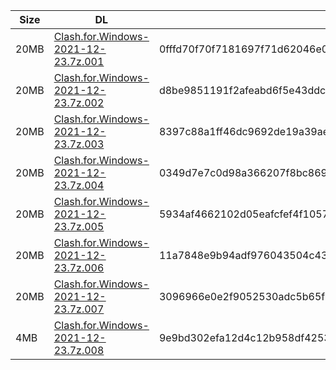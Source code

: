 |    Size   |     DL  | sha512sum |
|  ---  |  ---  |  ---  |
| 20MB | [Clash.for.Windows-2021-12-23.7z.001](https://cdn.jsdelivr.net/gh/appleians/cfw_m1@main/Clash.for.Windows-2021-12-23.7z.001) | 0fffd70f70f7181697f71d62046e0d060f3f6de81703607ffc7bd80b64f08dc8aa394f08d8d10a80a8379c050e023a854bb8542bf4b161c7afbb11bb4912ef98 |
| 20MB | [Clash.for.Windows-2021-12-23.7z.002](https://cdn.jsdelivr.net/gh/appleians/cfw_m1@main/Clash.for.Windows-2021-12-23.7z.002) | d8be9851191f2afeabd6f5e43ddcd52e9d777be847dd6b134bb4649352a9fe8808f5e97780789f187d48fdaa8865d19392c2114722d866c8fd08e49cc5679e8e |
| 20MB | [Clash.for.Windows-2021-12-23.7z.003](https://cdn.jsdelivr.net/gh/appleians/cfw_m1@main/Clash.for.Windows-2021-12-23.7z.003) | 8397c88a1ff46dc9692de19a39aec3cfa0d0025cd95e812d2cf68f560d6388c74d980b6c1dc0ed1e8ec1dcada5b0becfc071f509c43020f7496d8a2f63de825d |
| 20MB | [Clash.for.Windows-2021-12-23.7z.004](https://cdn.jsdelivr.net/gh/appleians/cfw_m1@main/Clash.for.Windows-2021-12-23.7z.004) | 0349d7e7c0d98a366207f8bc869f98ff87c5ba76744b58d71ec50d4979f04b6c73e92b9bd583431f16f74dcdafca60516934867fa6b58a61da149b8d41a810a2 |
| 20MB | [Clash.for.Windows-2021-12-23.7z.005](https://cdn.jsdelivr.net/gh/appleians/cfw_m1@main/Clash.for.Windows-2021-12-23.7z.005) | 5934af4662102d05eafcfef4f10578c4958e69a936bf5ec3faaa3d5b04c5ddaad1a27011edc225aa0b80e3f243158ad2b5a71392c961a2d24fe4087fed9c0d7c |
| 20MB | [Clash.for.Windows-2021-12-23.7z.006](https://cdn.jsdelivr.net/gh/appleians/cfw_m1@main/Clash.for.Windows-2021-12-23.7z.006) | 11a7848e9b94adf976043504c43f33103d644d81fee9aad6b2765d557bf316a8a2ad5ec4e1094c2cf3d4c42e91b1884e374fd64c90d05739101a1c8a1749668d |
| 20MB | [Clash.for.Windows-2021-12-23.7z.007](https://cdn.jsdelivr.net/gh/appleians/cfw_m1@main/Clash.for.Windows-2021-12-23.7z.007) | 3096966e0e2f9052530adc5b65f80b97db40369d5770638aad398ce928f2b549012aedc5185f7a63f9b7eb46e47e3d7dc330f91e2d786fa39b26ec9b60571c25 |
| 4MB | [Clash.for.Windows-2021-12-23.7z.008](https://cdn.jsdelivr.net/gh/appleians/cfw_m1@main/Clash.for.Windows-2021-12-23.7z.008) | 9e9bd302efa12d4c12b958df4253a9a545fd68b34c1cb1fb887b3d2ee80c191ee7850acdd141bcf6888b81bbd184e46e1e632f9f3cf975935a83b7c9412cbc79 |
